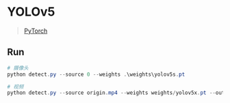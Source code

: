 <!-- 
title: 52-YOLOv5
sort: 
--> 
# YOLOv5

> [PyTorch](https://pytorch.org/)

## Run

```powershell
# 摄像头
python detect.py --source 0 --weights .\weights\yolov5s.pt

# 视频
python detect.py --source origin.mp4 --weights weights/yolov5x.pt --output.mp4
```

